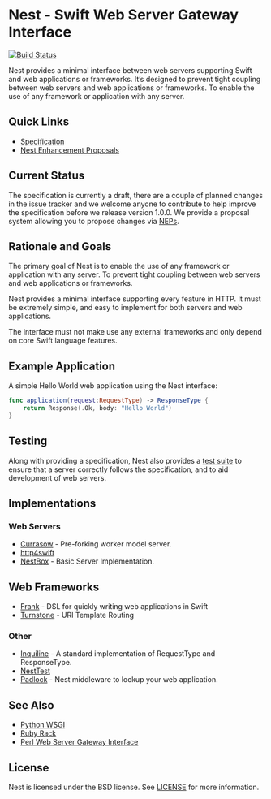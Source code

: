 # Nest - Swift Web Server Gateway Interface

[![Build Status](https://img.shields.io/travis/nestproject/Nest/master.svg?style=flat)](https://travis-ci.org/nestproject/Nest)

Nest provides a minimal interface between web servers supporting Swift and  web applications or frameworks. It’s designed to prevent tight coupling between web servers and web applications or frameworks. To enable the use of any framework or application with any server.

## Quick Links

- [Specification](Specification.md)
- [Nest Enhancement Proposals](https://github.com/nestproject/neps)

## Current Status

The specification is currently a draft, there are a couple of planned changes in the issue tracker and we welcome anyone to contribute to help improve the specification before we release version 1.0.0. We provide a proposal system allowing you to propose changes via [NEPs](https://github.com/nestproject/neps).

## Rationale and Goals

The primary goal of Nest is to enable the use of any framework or application with any server. To prevent tight coupling between web servers and web applications or frameworks.

Nest provides a minimal interface supporting every feature in HTTP. It must be extremely simple, and easy to implement for both servers and web applications.

The interface must not make use any external frameworks and only depend on core Swift language features.

## Example Application

A simple Hello World web application using the Nest interface:

```swift
func application(request:RequestType) -> ResponseType {
    return Response(.Ok, body: "Hello World")
}
```

## Testing

Along with providing a specification, Nest also provides a [test suite](https://github.com/nestproject/NestTestSuite) to ensure that a server correctly follows the specification, and to aid development of web servers.

## Implementations

### Web Servers

- [Currasow](https://github.com/kylef/Curassow) - Pre-forking worker model server.
- [http4swift](https://github.com/takebayashi/http4swift)
- [NestBox](https://github.com/nestproject/NestBox) - Basic Server Implementation.

## Web Frameworks

- [Frank](https://github.com/nestproject/Frank) - DSL for quickly writing web applications in Swift
- [Turnstone](https://github.com/kylef/Turnstone) - URI Template Routing

### Other

- [Inquiline](https://github.com/nestproject/Inquiline) - A standard implementation of RequestType and ResponseType.
- [NestTest](http://github.com/nestproject/NestTest)
- [Padlock](https://github.com/nestproject/Padlock) - Nest middleware to lockup your web application.

## See Also

- [Python WSGI](https://www.python.org/dev/peps/pep-0333/)
- [Ruby Rack](http://rack.github.io)
- [Perl Web Server Gateway Interface](https://en.wikipedia.org/wiki/PSGI)

## License

Nest is licensed under the BSD license. See [LICENSE](LICENSE) for more information.

